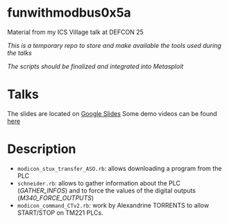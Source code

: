 # funwithmodbus0x5a

Material from my ICS Village talk at DEFCON 25

*This is a temporary repo to store and make available the tools used during the talks*

*The scripts should be finalized and integrated into Metasploit*

# Talks
The slides are located on [Google Slides](https://docs.google.com/presentation/d/1K79add5Nqdlh8rBa2XrvcmSOGvPCnQE-leJSrkkKH5E/edit?usp=sharing)
Some demo videos can be found [here](https://drive.google.com/drive/folders/0BwnYYhA62txMOTZibnlOckdFcHM?usp=sharing)

# Description
+ `modicon_stux_transfer_ASO.rb`: allows downloading a program from the PLC
+ `schneider.rb`: allows to gather information about the PLC (*GATHER_INFOS*) and to force the values of the digital outputs (*M340_FORCE_OUTPUTS*)
+ `modicon_command_CTv2.rb`: work by Alexandrine TORRENTS to allow START/STOP on TM221 PLCs.
